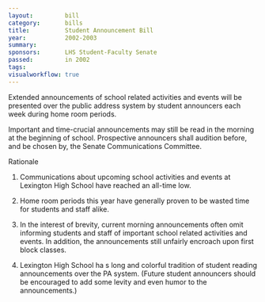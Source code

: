 ```yaml
---  
layout:         bill
category:       bills
title:          Student Announcement Bill
year:           2002-2003
summary:        
sponsors:       LHS Student-Faculty Senate
passed:         in 2002
tags:           
visualworkflow: true
---
```


Extended announcements of school related activities and events will be presented over the public address system by student announcers each week during home room periods.

Important and time-crucial announcements may still be read in the morning at the beginning of school. Prospective announcers shall audition before, and be chosen by, the Senate Communications Committee.

Rationale

1. Communications about upcoming school activities and events at Lexington High School have reached an all-time low.

2. Home room periods this year have generally proven to be wasted time for students and staff alike.

3. In the interest of brevity, current morning announcements often omit informing students and staff of important school related activities and events. In addition, the announcements still unfairly encroach upon first block classes.

4. Lexington High School ha s long and colorful tradition of student reading announcements over the PA system. (Future student announcers should be encouraged to add some levity and even humor to the announcements.)
